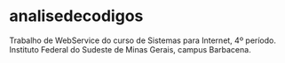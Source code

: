 # analisedecodigos
Trabalho de WebService do curso de Sistemas para Internet, 4º período. Instituto Federal do Sudeste de Minas Gerais, campus Barbacena.
